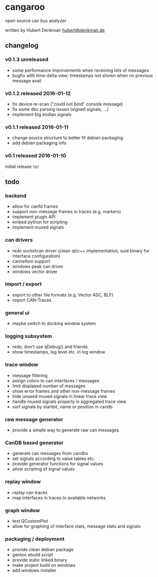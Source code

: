 # cangaroo
open source can bus analyzer

written by Hubert Denkmair <hubert@denkmair.de>

## changelog


### v0.1.3 unreleased
* some performance improvements when receiving lots of messages 
* bugfix with time-delta view: timestamps not shown when no previous message avail

### v0.1.2 released 2016-01-12
* fix device re-scan ("could not bind" console message)
* fix some dbc parsing issues (signed signals, ...)
* implement big endian signals

### v0.1.1 released 2016-01-11
* change source structure to better fit debian packaging
* add debian packaging info

### v0.1 released 2016-01-10
initial release \o/



## todo

### backend
* allow for canfd frames
* support non-message frames in traces (e.g. markers)
* implement plugin API
* embed python for scripting
* implement muxed signals

### can drivers
* redo socketcan driver (clean qt/c++ implementation, suid binary for interface configuration)
* cannelloni support
* windows peak can driver
* windows vector driver

### import / export
* export to other file formats (e.g. Vector ASC, BLF)
* import CAN-Traces

### general ui
* maybe switch to docking window system

### logging subsystem
* redo, don't use qDebug() and friends
* show timestamps, log level etc. in log window

### trace window
* message filtering
* assign colors to can interfaces / messages
* limit displayed number of messages
* show error frames and other non-message frames
* hide unused muxed signals in linear trace view
* handle muxed signals properly in aggregated trace view
* sort signals by startbit, name or position in candb

### raw message generator
* provide a simple way to generate raw can messages

### CanDB based generator
* generate can messages from candbs
* set signals according to value tables etc.
* provide generator functions for signal values
* allow scripting of signal values

### replay window
* replay can traces
* map interfaces in traces to available networks

### graph window
* test QCustomPlot
* allow for graphing of interface stats, message stats and signals

### packaging / deployment
* provide clean debian package
* gentoo ebuild script
* provide static linked binary
* make project build on windows
* add windows installer

